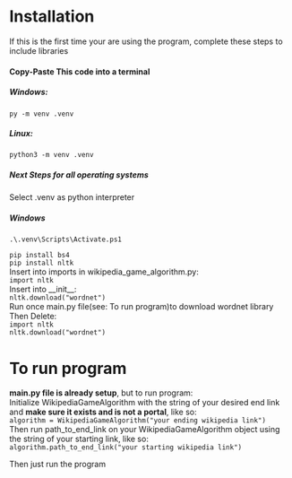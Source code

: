 # Installation
If this is the first time your are using the
program, complete these steps to include libraries

#### Copy-Paste This code into a terminal
##### Windows:
``py -m venv .venv``

##### Linux:
``python3 -m venv .venv``<br>

##### Next Steps for all operating systems
Select .venv as python interpreter<br>
##### Windows
``.\.venv\Scripts\Activate.ps1``

``pip install bs4``<br>
``pip install nltk``<br>
Insert into imports in wikipedia_game_algorithm.py:<br>
``import nltk``<br>
Insert into \_\_init\_\_:<br>
``nltk.download("wordnet")``<br>
Run once main.py file(see: To run program)to download wordnet library<br>
Then Delete:<br>
``import nltk``<br>
``nltk.download("wordnet")``

# To run program
**main.py file is already setup**, but to run program:<br>
Initialize WikipediaGameAlgorithm with the string of your desired end link and **make sure it exists and is not a portal**, like so:<br>
``algorithm = WikipediaGameAlgorithm("your ending wikipedia link")``<br>
Then run path_to_end_link on your WikipediaGameAlgorithm object using the string of your starting link, like so:<br>
``algorithm.path_to_end_link("your starting wikipedia link")``<br>

Then just run the program
